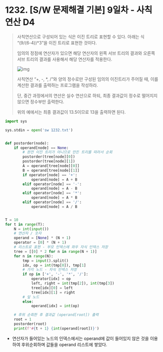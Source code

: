 # 1232. [S/W 문제해결 기본] 9일차 - 사칙연산 D4

> 사칙연산으로 구성되어 있는 식은 이진 트리로 표현할 수 있다. 아래는 식 “(9/(6-4))*3”을 이진 트리로 표현한 것이다.
>
> 임의의 정점에 연산자가 있으면 해당 연산자의 왼쪽 서브 트리의 결과와 오른쪽 서브 트리의 결과를 사용해서 해당 연산자를 적용한다.
>  
>
>  ![img](https://swexpertacademy.com/main/common/fileDownload.do?downloadType=CKEditorImages&fileId=AV2XZexKDeABBASl)
>
> 
> 사칙연산 “+, -, *, /”와 양의 정수로만 구성된 임의의 이진트리가 주어질 때, 이를 계산한 결과를 출력하는 프로그램을 작성하라.
>
> 단, 중간 과정에서의 연산은 실수 연산으로 하되, 최종 결과값이 정수로 떨어지지 않으면 정수부만 출력한다.
>
> 위의 예에서는 최종 결과값이 13.5이므로 13을 출력하면 된다.

```python
import sys

sys.stdin = open('sw 1232.txt')


def postorder(node):
    if operand[node] == None:
        # 완전 이진 트리가 아니므로 만든 트리를 따라서 순회
        postorder(tree[node][0])
        postorder(tree[node][1])
        A = operand[tree[node][0]]
        B = operand[tree[node][1]]
        if operator[node] == '+':
            operand[node] = A + B
        elif operator[node] == '-':
            operand[node] = A - B
        elif operator[node] == '*':
            operand[node] = A * B
        elif operator[node] == '/':
            operand[node] = A / B


T = 10
for t in range(T):
    N = int(input())
    # 연산자 / 숫자
    operand = [None] * (N + 1)
    operator = [0] * (N + 1)
    # 리스트로 표현 - 부모 인덱스에 좌우 자식 인덱스 저장
    tree = [[0] * 2 for n in range(N + 1)]
    for n in range(N):
        tmp = input().split()
        idx, op = int(tmp[0]), tmp[1]
        # 가지 노드 - 자식 인덱스 저장
        if op in ['+', '-', '*', '/']:
            operator[idx] = op
            left, right = int(tmp[2]), int(tmp[3])
            tree[idx][0] = left
            tree[idx][1] = right
        # 잎 노드
        else:
            operand[idx] = int(op)

    # 후위 순회한 후 결과값 (operand[root]) 출력
    root = 1
    postorder(root)
    print(f'#{t + 1} {int(operand[root])}')
```

- 연산자가 들어있는 노드의 인덱스에서는 operand에 값이 들어있지 않은 것을 이용하여 후위순회하며 값들을 operand 리스트에 쌓았다.
